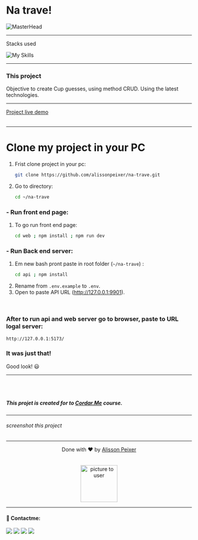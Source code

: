 # Na trave!

![MasterHead](https://media.discordapp.net/attachments/902734948270759937/1022928123932713110/Frame_1.png)

---

Stacks used<br>

![My Skills](https://skillicons.dev/icons?i=react,nodejs,tailwindcss,typescript)

---
### This project

Objective to create Cup guesses, using method CRUD. Using the latest technologies.

---
[Project live demo](https://na-trave.vercel.app/)
<br><br>

---
# Clone my project in your PC

1. Frist clone project in your pc:
    ```bash
    git clone https://github.com/alissonpeixer/na-trave.git
    ```
2.  Go to directory:
    ```bash
    cd ~/na-trave
    ```
### - Run front end page:
1.  To go run front end page:
    ```bash
    cd web ; npm install ; npm run dev
    ```
### - Run Back end server:
1.  Em new bash pront paste in root folder (``~/na-trave``) :
    ```bash
    cd api ; npm install
    ```
2. Rename from `.env.example` to `.env`.
3. Open to paste API URL (http://127.0.0.1:9901).

</br>

### After to run api and web server go to browser, paste to URL logal server:
    http://127.0.0.1:5173/

### It was just that!
Good look! 😃

---
<br><br>
##### This projet is created for to [Cordar.Me](https://codar.me/) course.
---
###### screenshot this project
<!-- ![image]() -->


---

<p align="center">
    <span class="copyright">Done with ❤️ by <a href="https://github.com/alissonpeixer">Alisson Peixer</a></span>
    <br><br><br>
   <img src="https://avatars.githubusercontent.com/u/48291580" width="100px" alt="picture to user">
</p>

---

#### 📨 Contactme:
[<img src="https://img.shields.io/badge/website-%234285F4.svg?&style=for-the-badge&logo=safari&logoColor=white" />](https://alissonpeixer.github.io)
[<img src="https://img.shields.io/badge/alizof%236011-%237289DA.svg?&style=for-the-badge&logo=discord&logoColor=white" />](https://discord.com/)
[<img src="https://img.shields.io/badge/telegram-%232CA5E0.svg?&style=for-the-badge&logo=telegram&logoColor=white" />](https://t.me/alissonpeixer)
[<img src="https://img.shields.io/badge/mail-%23D14836.svg?&style=for-the-badge&logo=gmail&logoColor=white" />](mailto:alissonpeixer4@gmail.com)



